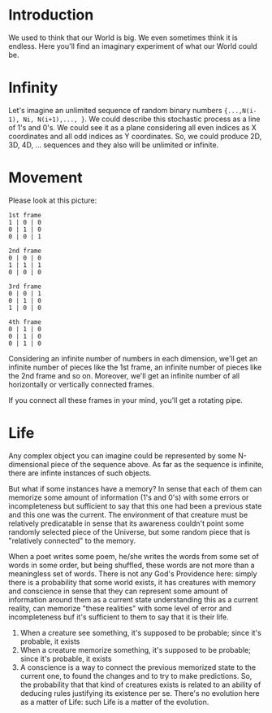 # Introduction

We used to think that our World is big. We even sometimes think it is endless. Here you'll find an imaginary experiment of what our World could be.

# Infinity

Let's imagine an unlimited sequence of random binary numbers `{...,N(i-1), Ni, N(i+1),..., }`. We could describe this stochastic process as a line of 1's and 0's. We could see it as a plane considering all even indices as X coordinates and all odd indices as Y coordinates. So, we could produce 2D, 3D, 4D, ... sequences and they also will be unlimited or infinite.

# Movement

Please look at this picture:
```
1st frame
1 | 0 | 0
0 | 1 | 0
0 | 0 | 1

2nd frame
0 | 0 | 0
1 | 1 | 1
0 | 0 | 0

3rd frame
0 | 0 | 1
0 | 1 | 0
1 | 0 | 0

4th frame
0 | 1 | 0
0 | 1 | 0
0 | 1 | 0
```

Considering an infinite number of numbers in each dimension, we'll get an infinite number of pieces like the 1st frame, an infinite number of pieces like the 2nd frame and so on. Moreover, we'll get an infinite number of all horizontally or vertically connected frames.

If you connect all these frames in your mind, you'll get a rotating pipe.

# Life

Any complex object you can imagine could be represented by some N-dimensional piece of the sequence above. As far as the sequence is infinite, there are infinte instances of such objects.

But what if some instances have a memory? In sense that each of them can memorize some amount of information (1's and 0's) with some errors or incompleteness but sufficient to say that this one had been a previous state and this one was the current. The environment of that creature must be relatively predicatable in sense that its awareness couldn't point some randomly selected piece of the Universe, but some random piece that is "relatively connected" to the memory.

When a poet writes some poem, he/she writes the words from some set of words in some order, but being shuffled, these words are not more than a meaningless set of words. There is not any God's Providence here: simply there is a probability that some world exists, it has creatures with memory and conscience in sense that they can represent some amount of information around them as a current state understanding this as a current reality, can memorize "these realities" with some level of error and incompleteness buf it's sufficient to them to say that it is their life.

1. When a creature see something, it's supposed to be probable; since it's probable, it exists
2. When a creature memorize something, it's supposed to be probable; since it's probable, it exists
3. A conscience is a way to connect the previous memorized state to the current one, to found the changes and to try to make predictions. So, the probability that that kind of creatures exists is related to an ability of deducing rules justifying its existence per se. There's no evolution here as a matter of Life: such Life is a matter of the evolution.
